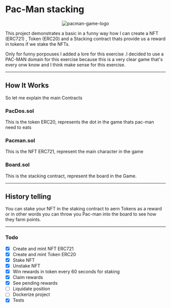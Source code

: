 # Pac-Man stacking

<p align="center">
<img src="https://static.wikia.nocookie.net/ssbb/images/0/08/TituloUniversoPac-Man.png/revision/latest?cb=20140628024756&path-prefix=es" align="center"
alt="pacman-game-logo"></p>

This project demonstrates a basic in a funny way how I can create a NFT (ERC721) , Token (ERC20) and a Stacking
contract thats provide us a reward in tokens if we stake the NFTs. 

Only for funny porpouses I added a lore for this exercise .I decided to use a PAC-MAN domain for this exercise because 
this is a very clear game that's every onw know and I think make sense for this exercise.
***
## How It Works
So let me explain the main Contracts
### PacDos.sol
This is the token ERC20, represents the dot in the game thats pac-man need to eats 
### Pacman.sol
This is the NFT ERC721, represent the main character in the game 
### Board.sol
This is the stacking contract, represent the board in the Game.
***

## History telling 

You can stake your NFT in the staking contract to aern Tokens as a reward  or in other words you can throw you Pac-man
into the board to see how they farm points.


***
### Todo
- [x] Create and mint NFT ERC721
- [x] Create and mint Token ERC20
- [x] Stake NFT
- [x] Unstake NFT
- [x] Win rewards in token every 60 seconds for staking
- [x] Claim rewards
- [x] See pending rewards
- [ ] Liquidate position
- [ ] Dockerize project
- [x] Tests
